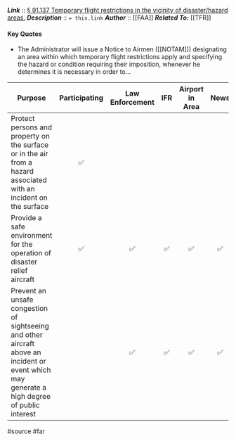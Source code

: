 ***Link***      :: [§ 91.137 Temporary flight restrictions in the vicinity of disaster/hazard areas.](https://www.ecfr.gov/current/title-14/section-91.137)
***Description***      :: `= this.link`
***Author*** :: [[FAA]]
***Related To:*** [[TFR]]

#### Key Quotes
* The Administrator will issue a Notice to Airmen ([[NOTAM]]) designating an area within which temporary flight restrictions apply and specifying the hazard or condition requiring their imposition, whenever he determines it is necessary in order to...

| Purpose                                                                                                                                       | Participating | Law Enforcement | IFR | Airport in Area | News |
| --------------------------------------------------------------------------------------------------------------------------------------------- |:-------------:|:---------------:|:---:|:---------------:|:----:|
| Protect persons and property on the surface or in the air from a hazard associated with an incident on the surface                            |      ✅       |                 |     |                 |      |
| Provide a safe environment for the operation of disaster relief aircraft                                                                      |      ✅       |       ✅        | ✅  |       ✅        |  ✅  |
| Prevent an unsafe congestion of sightseeing and other aircraft above an incident or event which may generate a high degree of public interest |               |       ✅        | ✅  |       ✅        |  ✅  |

#source #far
